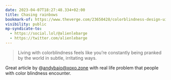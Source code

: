 ```yaml
---
date: 2023-04-07T18:27:48.334+02:00
title: Chasing rainbows
bookmark-of: https://www.theverge.com/23650428/colorblindness-design-ui-accessibility-wordle
visibility: public
mp-syndicate-to:
  - https://social.lol/@alienlebarge
  - https://twitter.com/alienlebarge
---
```

> Living with colorblindness feels like you’re constantly being pranked by the world in subtle, irritating ways.

Great article by ‪@andybaio@xoxo.zone‬ with real life problem that people with color blindness encounter.
